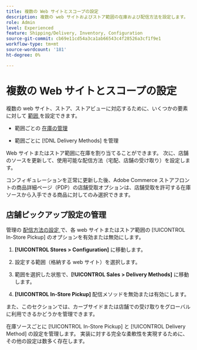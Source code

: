 ```yaml
---
title: 複数の Web サイトとスコープの設定
description: 複数の web サイトおよびストア範囲の在庫および配信方法を設定します。
role: Admin
level: Experienced
feature: Shipping/Delivery, Inventory, Configuration
source-git-commit: cb69e11cd54a3ca1ab66543c4f28526a3cf1f9e1
workflow-type: tm+mt
source-wordcount: '181'
ht-degree: 0%

---
```


# 複数の Web サイトとスコープの設定

複数の web サイト、ストア、ストアビューに対応するために、いくつかの要素に対して [ 範囲 ](https://experienceleague.adobe.com/ja/docs/commerce-admin/start/setup/websites-stores-views#scope-settings) を設定できます。

- 範囲ごとの [ 在庫の管理 ](https://experienceleague.adobe.com/ja/docs/commerce-admin/inventory/stocks/stocks-manage)

- 範囲ごとに [!DNL Delivery Methods] を管理

Web サイトまたはストア範囲に在庫を割り当てることができます。 次に、店舗のソースを更新して、使用可能な配信方法（宅配、店舗の受け取り）を設定します。

コンフィギュレーションを正常に更新した後、Adobe Commerce ストアフロントの商品詳細ページ（PDP）の店舗受取オプションは、店舗受取を許可する在庫ソースから入手できる商品に対してのみ選択できます。

## 店舗ピックアップ設定の管理

管理の [ 配信方法の設定 ](enable-general.md#delivery-methods) で、各 web サイトまたはストア範囲の [!UICONTROL In-Store Pickup] のオプションを有効または無効にします。

1. **[!UICONTROL Stores > Configuration]** に移動します。

1. 設定する範囲（格納する web サイト）を選択します。

1. 範囲を選択した状態で、**[!UICONTROL Sales > Delivery Methods]** に移動します。

1. **[!UICONTROL In-Store Pickup]** 配信メソッドを無効または有効にします。

また、このセクションでは、カーブサイドまたは店舗での受け取りをグローバルに利用できるかどうかを管理できます。

在庫ソースごとに [!UICONTROL In-Store Pickup] と [!UICONTROL Delivery Method] の設定を管理します。 実装に対する完全な柔軟性を実現するために、その他の設定は数多く存在します。
